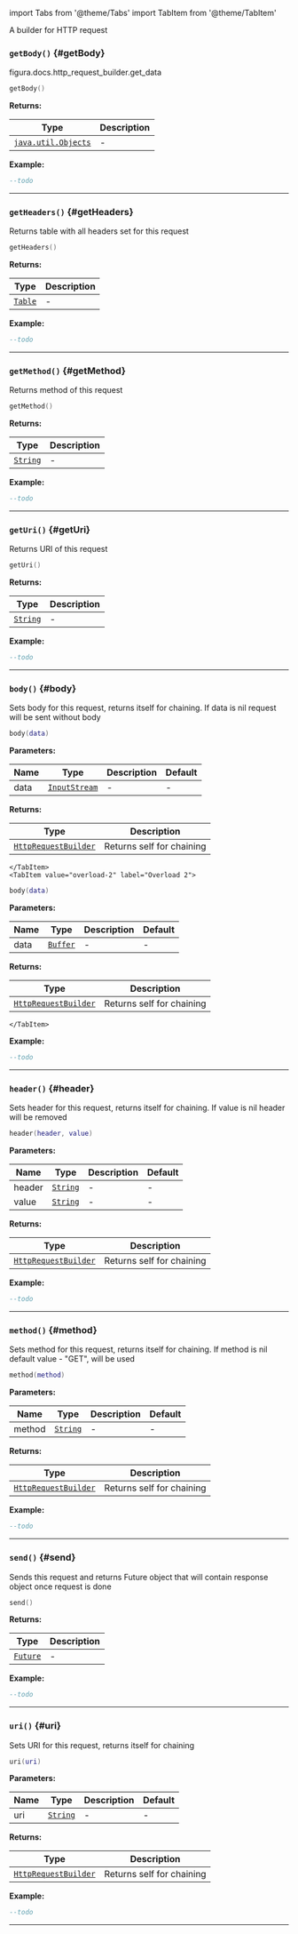 import Tabs from '@theme/Tabs'
import TabItem from '@theme/TabItem'

A builder for HTTP request

### <code>getBody()</code> \{#getBody}

figura.docs.http_request_builder.get_data

```lua
getBody()
```

**Returns:**

| Type                                | Description |
| ----------------------------------- | ----------- |
| <code>[java.util.Objects](#)</code> | -           |

**Example:**

```lua
--todo
```

---

### <code>getHeaders()</code> \{#getHeaders}

Returns table with all headers set for this request

```lua
getHeaders()
```

**Returns:**

| Type                    | Description |
| ----------------------- | ----------- |
| <code>[Table](#)</code> | -           |

**Example:**

```lua
--todo
```

---

### <code>getMethod()</code> \{#getMethod}

Returns method of this request

```lua
getMethod()
```

**Returns:**

| Type                     | Description |
| ------------------------ | ----------- |
| <code>[String](#)</code> | -           |

**Example:**

```lua
--todo
```

---

### <code>getUri()</code> \{#getUri}

Returns URI of this request

```lua
getUri()
```

**Returns:**

| Type                     | Description |
| ------------------------ | ----------- |
| <code>[String](#)</code> | -           |

**Example:**

```lua
--todo
```

---

### <code>body()</code> \{#body}

Sets body for this request, returns itself for chaining. If data is nil request will be sent without body

<Tabs>
    <TabItem value="overload-1" label="Overload 1">

```lua
body(data)
```

**Parameters:**

| Name | Type                          | Description | Default |
| ---- | ----------------------------- | ----------- | ------- |
| data | <code>[InputStream](#)</code> | -           | -       |

**Returns:**

| Type                                 | Description               |
| ------------------------------------ | ------------------------- |
| <code>[HttpRequestBuilder](#)</code> | Returns self for chaining |

    </TabItem>
    <TabItem value="overload-2" label="Overload 2">

```lua
body(data)
```

**Parameters:**

| Name | Type                     | Description | Default |
| ---- | ------------------------ | ----------- | ------- |
| data | <code>[Buffer](#)</code> | -           | -       |

**Returns:**

| Type                                 | Description               |
| ------------------------------------ | ------------------------- |
| <code>[HttpRequestBuilder](#)</code> | Returns self for chaining |

    </TabItem>

</Tabs>

**Example:**

```lua
--todo
```

---

### <code>header()</code> \{#header}

Sets header for this request, returns itself for chaining. If value is nil header will be removed

```lua
header(header, value)
```

**Parameters:**

| Name   | Type                     | Description | Default |
| ------ | ------------------------ | ----------- | ------- |
| header | <code>[String](#)</code> | -           | -       |
| value  | <code>[String](#)</code> | -           | -       |

**Returns:**

| Type                                 | Description               |
| ------------------------------------ | ------------------------- |
| <code>[HttpRequestBuilder](#)</code> | Returns self for chaining |

**Example:**

```lua
--todo
```

---

### <code>method()</code> \{#method}

Sets method for this request, returns itself for chaining. If method is nil default value - "GET", will be used

```lua
method(method)
```

**Parameters:**

| Name   | Type                     | Description | Default |
| ------ | ------------------------ | ----------- | ------- |
| method | <code>[String](#)</code> | -           | -       |

**Returns:**

| Type                                 | Description               |
| ------------------------------------ | ------------------------- |
| <code>[HttpRequestBuilder](#)</code> | Returns self for chaining |

**Example:**

```lua
--todo
```

---

### <code>send()</code> \{#send}

Sends this request and returns Future object that will contain response object once request is done

```lua
send()
```

**Returns:**

| Type                     | Description |
| ------------------------ | ----------- |
| <code>[Future](#)</code> | -           |

**Example:**

```lua
--todo
```

---

### <code>uri()</code> \{#uri}

Sets URI for this request, returns itself for chaining

```lua
uri(uri)
```

**Parameters:**

| Name | Type                     | Description | Default |
| ---- | ------------------------ | ----------- | ------- |
| uri  | <code>[String](#)</code> | -           | -       |

**Returns:**

| Type                                 | Description               |
| ------------------------------------ | ------------------------- |
| <code>[HttpRequestBuilder](#)</code> | Returns self for chaining |

**Example:**

```lua
--todo
```

---
